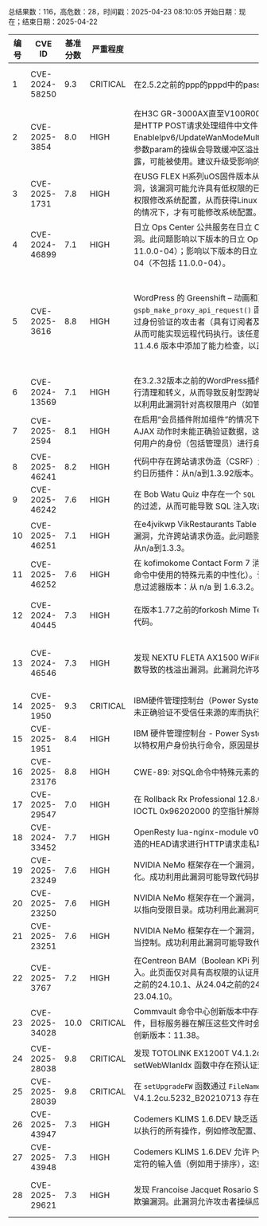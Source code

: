 总结果数：116，高危数：28，时间戳：2025-04-23 08:10:05
开始日期：现在；结束日期：2025-04-22

| 编号 | CVE ID | 基准分数 | 严重程度 | 描述 | 参考资料 |
|-----|--------|------------|----------|-------------|------------|
| 1 | CVE-2024-58250 | 9.3  | CRITICAL | 在2.5.2之前的ppp的pppd中的passprompt插件无法正确处理权限。 | [1]https://github.com/ppp-project/ppp/commit/0a66ad22e54c72690ec2a29a019767c55c5281fc<br>[2]https://github.com/ppp-project/ppp/compare/v2.5.1...v2.5.2<br>[3]https://ppp.samba.org |
| 2 | CVE-2025-3854 | 8.0  | HIGH | 在H3C GR-3000AX直至V100R006版本中发现一个被评定为严重级别的漏洞。受影响的功能是HTTP POST请求处理组件中文件“/goform/aspForm”内的EnableIpv6/UpdateWanModeMulti/UpdateIpv6Params/EditWlanMacList/Edit_List_SSID。参数param的操纵会导致缓冲区溢出。此攻击需在本地网络内发起。该漏洞利用已被公开披露，可能被使用。建议升级受影响的组件。其他功能也可能受到影响。 | [1]https://github.com/CH13hh/tmp_store_cc/blob/main/H3C%20GR-3000AX/1.md<br>[2]https://vuldb.com/?ctiid.305778<br>[3]https://vuldb.com/?id.305778<br>[4]https://vuldb.com/?submit.556614<br>[5]https://www.h3c.com/cn/Service/Document_Software/Software_Download/Consume_product/<br>[6]https://zhiliao.h3c.com/theme/details/229784 |
| 3 | CVE-2025-1731 | 7.8  | HIGH | 在USG FLEX H系列uOS固件版本从V1.20到V1.31的PostgreSQL命令中存在权限分配不当漏洞，该漏洞可能允许具有低权限的已认证本地攻击者通过伪造恶意脚本或使用被盗令牌以管理权限修改系统配置，从而获得Linux shell并提升其权限。只有在管理员未登出且令牌仍然有效的情况下，才有可能修改系统配置。 | [1]https://www.zyxel.com/global/en/support/security-advisories/zyxel-security-advisory-for-incorrect-permission-assignment-and-improper-privilege-management-vulnerabilities-in-usg-flex-h-series-firewalls-04-22-2025 |
| 4 | CVE-2024-46899 | 7.1  | HIGH | 日立 Ops Center 公共服务在日立 Ops Center Analyzer 视角 OVF 中存在身份验证凭据泄露漏洞。此问题影响以下版本的日立 Ops Center 公共服务：10.0.0-00 至 11.0.0-04（不包括 11.0.0-04）；影响以下版本的日立 Ops Center Analyzer 视角 OVF：10.0.0-00 至 11.0.0-04（不包括 11.0.0-04）。 | [1]https://www.hitachi.com/products/it/software/security/info/vuls/hitachi-sec-2025-111/index.html |
| 5 | CVE-2025-3616 | 8.8  | HIGH | WordPress 的 Greenshift – 动画和页面构建器块插件在版本 11.4 到 11.4.5 中由于 `gspb_make_proxy_api_request()` 函数缺少文件类型验证，存在任意文件上传漏洞。这使得经过身份验证的攻击者（具有订阅者及以上权限）能够在受影响站点的服务器上上传任意文件，从而可能实现远程代码执行。该任意文件上传漏洞已在 11.4.5 版本中得到充分修补，但在 11.4.6 版本中添加了能力检查，以正确防止未经授权的受限文件上传。 | [1]https://plugins.trac.wordpress.org/browser/greenshift-animation-and-page-builder-blocks/trunk/init.php#L3340<br>[2]https://plugins.trac.wordpress.org/changeset/3270279/greenshift-animation-and-page-builder-blocks/trunk/init.php<br>[3]https://plugins.trac.wordpress.org/changeset/3273212/greenshift-animation-and-page-builder-blocks/trunk/init.php<br>[4]https://plugins.trac.wordpress.org/changeset/3276168/greenshift-animation-and-page-builder-blocks/trunk/init.php<br>[5]https://www.wordfence.com/threat-intel/vulnerabilities/id/0db4671e-1989-44a4-babe-ed699c7f3a52?source=cve |
| 6 | CVE-2024-13569 | 7.1  | HIGH | 在3.2.32版本之前的WordPress插件Front End Users 在将参数输出到页面之前，没有对其进行清理和转义，从而导致反射型跨站脚本漏洞（Reflected Cross-Site Scripting），攻击者可以利用此漏洞针对高权限用户（如管理员）进行攻击。 | [1]https://wpscan.com/vulnerability/b9742440-0e36-4900-b58e-41c9854a62b2/ |
| 7 | CVE-2025-2594 | 8.1  | HIGH | 在启用“会员插件附加组件”的情况下，4.1.3 之前的 WordPress “用户注册与会员”插件在处理 AJAX 动作时未能正确验证数据，这使得攻击者可以通过简单地使用目标帐户的用户 ID 来以任何用户的身份（包括管理员）进行身份验证。 | [1]https://wpscan.com/vulnerability/1c1be47a-d5c0-4ac1-b9fd-475b382a7d8f/ |
| 8 | CVE-2025-46241 | 8.2  | HIGH | 代码中存在跨站请求伪造（CSRF）漏洞的人人预约日历插件允许SQL注入。此问题影响人人预约日历插件：从n/a到1.3.92版本。 | [1]https://patchstack.com/database/wordpress/plugin/appointment-booking-calendar/vulnerability/wordpress-appointment-booking-calendar-plugin-1-3-92-csrf-to-sql-injection-vulnerability?_s_id=cve |
| 9 | CVE-2025-46242 | 7.6  | HIGH | 在 Bob Watu Quiz 中存在一个 `SQL 注入` 漏洞，由于对 SQL 命令中使用的特殊元素未进行适当的过滤，从而可能导致 SQL 注入攻击。此问题影响 Watu Quiz 版本：从 n/a 至 3.4.3。 | [1]https://patchstack.com/database/wordpress/plugin/watu/vulnerability/wordpress-watu-quiz-3-4-3-sql-injection-vulnerability?_s_id=cve |
| 10 | CVE-2025-46251 | 7.1  | HIGH | 在e4jvikwp VikRestaurants Table Reservations和Take-Away中存在跨站请求伪造（CSRF）漏洞，允许跨站请求伪造。此问题影响VikRestaurants Table Reservations和Take-Away版本从n/a到1.3.3。 | [1]https://patchstack.com/database/wordpress/plugin/vikrestaurants/vulnerability/wordpress-vikrestaurants-table-reservations-and-take-away-plugin-1-3-3-csrf-to-stored-xss-vulnerability?_s_id=cve |
| 11 | CVE-2025-46252 | 7.6  | HIGH | 在 kofimokome Contact Form 7 消息过滤器中存在一个 `SQL 注入` 漏洞（不正确地排除了 SQL 命令中使用的特殊元素的中性化）。该漏洞允许 SQL 注入。此问题影响 Contact Form 7 的消息过滤器版本：从 n/a 到 1.6.3.2。 | [1]https://patchstack.com/database/wordpress/plugin/cf7-message-filter/vulnerability/wordpress-message-filter-for-contact-form-7-plugin-1-6-3-2-sql-injection-vulnerability?_s_id=cve |
| 12 | CVE-2024-40445 | 7.3  | HIGH | 在版本1.77之前的forkosh Mime Tex存在目录遍历漏洞，攻击者可通过恶意文件上传执行任意代码。 | [1]https://github.com/Oefenweb/mimetex/blob/master/mimetex.c#L12414-L12423<br>[2]https://github.com/TaiYou-TW/CVE-2024-40445_CVE-2024-40446/<br>[3]https://youtu.be/OII16TteaJw<br>[4]https://youtu.be/W2KPHFNfgrg |
| 13 | CVE-2024-46546 | 7.3  | HIGH | 发现 NEXTU FLETA AX1500 WiFi6 路由器 v1.0.3 存在通过 `/boafrm/formFilter` 的 `url` 参数导致的栈溢出漏洞。此漏洞允许攻击者通过精心构造的 POST 请求造成拒绝服务（DoS）。 | [1]https://ez-net.co.kr/new_2012/customer/download_view.php?cid=&sid=&goods=&cate=&q=&seq=233<br>[2]https://ez-net.co.kr/new_2012/product/view.php?cid=461&sid=467&q=%C7%C3%B7%B9%C5%B8&seq=3479&page=<br>[3]https://gist.github.com/laskdjlaskdj12/5b29b8b68f8a2279c9294708f080496b |
| 14 | CVE-2025-1950 | 9.3  | CRITICAL | IBM硬件管理控制台（Power Systems V10.2.1030.0和V10.3.1050.0）可能允许本地用户因未正确验证不受信任来源的库而执行本地命令。 | [1]https://www.ibm.com/support/pages/node/7231507 |
| 15 | CVE-2025-1951 | 8.4  | HIGH | IBM 硬件管理控制台 - Power Systems V10.2.1030.0 和 V10.3.1050.0 可能允许本地用户以特权用户身份执行命令，原因是执行了具有不必要的权限的命令。 | [1]https://www.ibm.com/support/pages/node/7231389 |
| 16 | CVE-2025-23176 | 8.8  | HIGH | CWE-89: 对SQL命令中特殊元素的不恰当消除（`SQL注入`） | [1]https://www.gov.il/en/departments/dynamiccollectors/cve_advisories_listing?skip=0 |
| 17 | CVE-2025-29547 | 7.0  | HIGH | 在 Rollback Rx Professional 12.8.0.0 中，驱动文件 shieldm.sys 允许本地用户由于来自 IOCTL 0x96202000 的空指针解除引用而导致拒绝服务攻击。 | [1]https://horizondatasys.com/rollback-rx-time-machine/rollback-rx-professional/<br>[2]https://packetstorm.news/files/id/190491/ |
| 18 | CVE-2024-33452 | 7.7  | HIGH | OpenResty lua-nginx-module v0.10.26及更早版本存在一个问题，允许远程攻击者通过伪造的HEAD请求进行HTTP请求走私攻击。 | [1]https://portswigger.net/research/http-desync-attacks-request-smuggling-reborn<br>[2]https://www.benasin.space/2025/03/18/OpenResty-lua-nginx-module-v0-10-26-HTTP-Request-Smuggling-in-HEAD-requests/ |
| 19 | CVE-2025-23249 | 7.6  | HIGH | NVIDIA NeMo 框架存在一个漏洞，攻击者可通过远程代码执行导致不受信任的数据反序列化。成功利用此漏洞可能导致代码执行和数据篡改。 | [1]https://nvidia.custhelp.com/app/answers/detail/a_id/5641 |
| 20 | CVE-2025-23250 | 7.6  | HIGH | NVIDIA NeMo 框架存在一个漏洞，攻击者可通过任意文件写入操作，对路径名施加不当限制以指向受限目录。成功利用此漏洞可能导致代码执行和数据篡改。 | [1]https://nvidia.custhelp.com/app/answers/detail/a_id/5641 |
| 21 | CVE-2025-23251 | 7.6  | HIGH | NVIDIA NeMo 框架存在一个漏洞，攻击者可通过远程代码执行的方式，对代码的生成进行不当控制。成功利用此漏洞可能导致代码执行和数据篡改。 | [1]https://nvidia.custhelp.com/app/answers/detail/a_id/5641 |
| 22 | CVE-2025-3767 | 7.2  | HIGH | 在Centreon BAM（Boolean KPi 列表模块）中存在一个 `SQL 注入` 漏洞，该漏洞允许 SQL 注入。此页面仅对具有高权限的认证用户开放。此问题影响以下版本的Centreon BAM：从24.10之前的24.10.1、从24.04之前的24.04.5、从23.10之前的23.10.10、从23.04之前的23.04.10。 | [1]https://github.com/centreon/centreon/releases<br>[2]https://thewatch.centreon.com/latest-security-bulletins-64/cve-2024-46924-cve-2025-3767-centreon-bam-high-severity-4459 |
| 23 | CVE-2025-34028 | 10.0  | CRITICAL | Commvault 命令中心创新版本中存在路径遍历漏洞，未经身份验证的攻击者可以上传 ZIP 文件，目标服务器在解压这些文件时会导致远程代码执行。此问题影响以下 Command Center 创新版本：11.38。 | [1]https://documentation.commvault.com/securityadvisories/CV_2025_04_1.html |
| 24 | CVE-2025-28038 | 9.8  | CRITICAL | 发现 TOTOLINK EX1200T V4.1.2cu.5232_B20210713 在通过 webWlanIdx 参数的 setWebWlanIdx 函数中存在预认证远程命令执行漏洞。 | [1]https://locrian-lightning-dc7.notion.site/RCE1-1ad8e5e2b1a28030a1c8febac89935a0<br>[2]https://locrian-lightning-dc7.notion.site/RCE1-1ad8e5e2b1a28030a1c8febac89935a0 |
| 25 | CVE-2025-28039 | 9.8  | CRITICAL | 在 `setUpgradeFW` 函数通过 `FileName` 参数时，发现 TOTOLINK EX1200T V4.1.2cu.5232_B20210713 存在一个预认证远程命令执行漏洞。 | [1]https://locrian-lightning-dc7.notion.site/RCE2-1ad8e5e2b1a280fbb0cacc7e758e7299<br>[2]https://locrian-lightning-dc7.notion.site/RCE2-1ad8e5e2b1a280fbb0cacc7e758e7299 |
| 26 | CVE-2025-43947 | 7.3  | HIGH | Codemers KLIMS 1.6.DEV 缺乏适当的访问控制机制，允许普通的 KLIMS 用户执行管理员可以执行的所有操作，例如修改配置、创建用户、上传文件等。 | [1]https://de.linkedin.com/company/codemers<br>[2]https://github.com/Henkel-CyberVM/CVEs/tree/main/CVE-2025-43947 |
| 27 | CVE-2025-43948 | 7.3  | HIGH | Codemers KLIMS 1.6.DEV 允许 Python 代码注入。用户可以提供 Python 代码作为参数或限定符的输入值（例如用于排序），这些代码将在服务器端执行。 | [1]https://de.linkedin.com/company/codemers<br>[2]https://github.com/Henkel-CyberVM/CVEs/tree/main/CVE-2025-43948 |
| 28 | CVE-2025-29621 | 7.3  | HIGH | 发现 Francoise Jacquet Rosario SIS v12.0.0 在“我的偏好设置”模块的“主题”配置中存在内容欺骗漏洞。此漏洞允许攻击者操纵应用程序设置。 | [1]https://medium.com/@rudranshsinghrajpurohit/content-spoofing-vulnerability-in-rosariosis-student-information-system-f6101e1ff84d<br>[2]https://www.getastra.com/blog/vulnerability/content-spoofing-vulnerability-in-rosariosis-student-information-system/ |